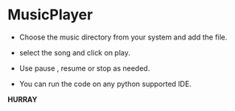 # MusicPlayer

- Choose the music directory from your system and add the file.

- select the song and click on play.

- Use pause , resume or stop as needed.

- You can run the code on any python supported IDE.
 
 **HURRAY**         
                         
